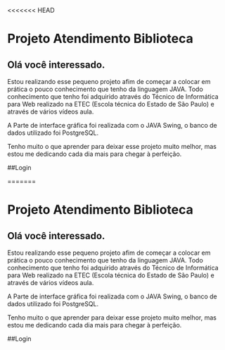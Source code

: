 <<<<<<< HEAD
# Projeto Atendimento Biblioteca

## Olá você interessado.

Estou realizando esse pequeno projeto afim de começar a colocar em prática o pouco conhecimento que tenho da linguagem JAVA.
Todo conhecimento que tenho foi adquirido através do Técnico de Informática para Web realizado na ETEC (Escola técnica do Estado de São Paulo) e através de vários vídeos aula.

A Parte de interface gráfica foi realizada com o JAVA Swing, o banco de dados utilizado foi PostgreSQL.

Tenho muito o que aprender para deixar esse projeto muito melhor, mas estou me dedicando cada dia mais para chegar à perfeição.

##Login


=======
# Projeto Atendimento Biblioteca

## Olá você interessado.

Estou realizando esse pequeno projeto afim de começar a colocar em prática o pouco conhecimento que tenho da linguagem JAVA.
Todo conhecimento que tenho foi adquirido através do Técnico de Informática para Web realizado na ETEC (Escola técnica do Estado de São Paulo) e através de vários vídeos aula.

A Parte de interface gráfica foi realizada com o JAVA Swing, o banco de dados utilizado foi PostgreSQL.

Tenho muito o que aprender para deixar esse projeto muito melhor, mas estou me dedicando cada dia mais para chegar à perfeição.

##Login
